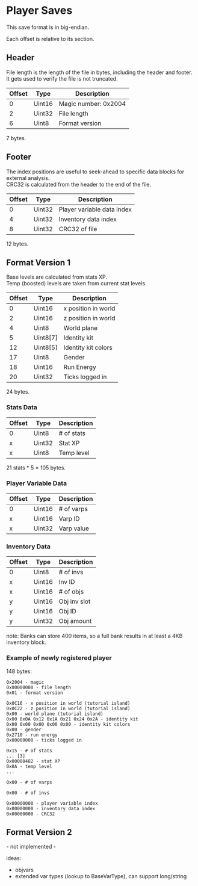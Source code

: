 # Player Saves

This save format is in big-endian.

Each offset is relative to its section.

## Header

File length is the length of the file in bytes, including the header and footer. It gets used to verify the file is not truncated.

| Offset | Type | Description |
| --- | --- | --- |
| 0 | Uint16 | Magic number: 0x2004 |
| 2 | Uint32 | File length |
| 6 | Uint8 | Format version |

7 bytes.

## Footer

The index positions are useful to seek-ahead to specific data blocks for external analysis.  
CRC32 is calculated from the header to the end of the file.

| Offset | Type | Description |
| --- | --- | --- |
| 0 | Uint32 | Player variable data index |
| 4 | Uint32 | Inventory data index |
| 8 | Uint32 | CRC32 of file |

12 bytes.

## Format Version 1

Base levels are calculated from stats XP.  
Temp (boosted) levels are taken from current stat levels.

| Offset | Type | Description |
| --- | --- | --- |
| 0 | Uint16 | x position in world |
| 2 | Uint16 | z position in world |
| 4 | Uint8 | World plane |
| 5 | Uint8[7] | Identity kit |
| 12 | Uint8[5] | Identity kit colors |
| 17 | Uint8 | Gender |
| 18 | Uint16 | Run Energy |
| 20 | Uint32 | Ticks logged in |

24 bytes.

### Stats Data

| Offset | Type | Description |
| --- | --- | --- |
| 0 | Uint8 | # of stats |
| x | Uint32 | Stat XP |
| x | Uint8 | Temp level |

21 stats * 5 = 105 bytes.

### Player Variable Data

| Offset | Type | Description |
| --- | --- | --- |
| 0 | Uint16 | # of varps |
| x | Uint16 | Varp ID |
| x | Uint32 | Varp value |

### Inventory Data

| Offset | Type | Description |
| --- | --- | --- |
| 0 | Uint8 | # of invs |
| x | Uint16 | Inv ID |
| x | Uint16 | # of objs |
| y | Uint16 | Obj inv slot |
| y | Uint16 | Obj ID |
| y | Uint32 | Obj amount |

note: Banks can store 400 items, so a full bank results in at least a 4KB inventory block.

### Example of newly registered player

148 bytes:
```
0x2004 - magic
0x00000000 - file length
0x01 - format version

0x0C16 - x position in world (tutorial island)
0x0C22 - z position in world (tutorial island)
0x00 - world plane (tutorial island)
0x00 0x0A 0x12 0x1A 0x21 0x24 0x2A - identity kit
0x00 0x00 0x00 0x00 0x00 - identity kit colors
0x00 - gender
0x2710 - run energy
0x00000000 - ticks logged in

0x15 - # of stats
... [3]
0x00000482 - stat XP
0x0A - temp level
...

0x00 - # of varps

0x00 - # of invs

0x00000000 - player variable index
0x00000000 - inventory data index
0x00000000 - CRC32
```

## Format Version 2

\- not implemented \-

ideas:
- objvars
- extended var types (lookup to BaseVarType), can support long/string
